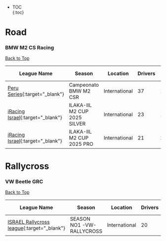 * TOC  
{:toc}

# Road

### BMW M2 CS Racing

[Back to Top](#)  

| League Name | Season | Location | Drivers | SoF | Setup | Upcoming Race | New York | London | Sydney |
|-----------------------------------------------------------------------------------------------------------|-----------------------------|-------------|-------|----|-----|-------------|--------|------|------|
|[Peru Series](https://members.iracing.com/membersite/member/LeagueView.do?league=10169){:target="_blank"} |Campeonato BMW M2  CSR |International |37 |1935 | | | | | |
|[iRacing Israel](https://members.iracing.com/membersite/member/LeagueView.do?league=3928){:target="_blank"} |ILAKA\-IIL M2 CUP 2025 SILVER |International |23 |1357 | | | | | |
|[iRacing Israel](https://members.iracing.com/membersite/member/LeagueView.do?league=3928){:target="_blank"} |ILAKA\-IIL M2 CUP 2025 PRO |International |21 |2183 | | | | | |

# Rallycross

### VW Beetle GRC

[Back to Top](#)  

| League Name | Season | Location | Drivers | SoF | Setup | Upcoming Race | New York | London | Sydney |
|----------------------------------------------------------------------------------------------------------------------|-----------------------------|-------------|-------|----|-----|-------------|--------|------|------|
|[ISRAEL Rallycross league](https://members.iracing.com/membersite/member/LeagueView.do?league=12041){:target="_blank"} |SEASON NO1  \-VW\- RALLYCROSS |International |20 |1503 | | | | | |

